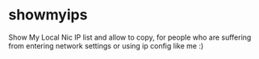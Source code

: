 # showmyips
Show My Local Nic IP list and allow to copy, for people who are suffering from entering network settings or using ip config like me :)
